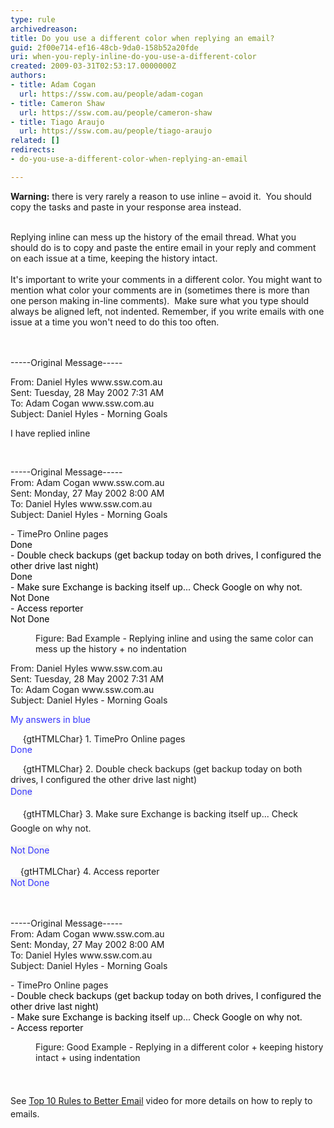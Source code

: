 ```yaml
---
type: rule
archivedreason: 
title: Do you use a different color when replying an email?
guid: 2f00e714-ef16-48cb-9da0-158b52a20fde
uri: when-you-reply-inline-do-you-use-a-different-color
created: 2009-03-31T02:53:17.0000000Z
authors:
- title: Adam Cogan
  url: https://ssw.com.au/people/adam-cogan
- title: Cameron Shaw
  url: https://ssw.com.au/people/cameron-shaw
- title: Tiago Araujo
  url: https://ssw.com.au/people/tiago-araujo
related: []
redirects:
- do-you-use-a-different-color-when-replying-an-email

---
```



<p class="ssw15-rteElement-InfoBox"><b>Warning&#58;</b> there is very rarely a reason to use inline – avoid it.&#160; You should copy the tasks and paste in your response area ​instead.<br></p><div><br></div><div>Replying inline can mess up the history of the email thread. What you should do is to&#160;copy and paste the entire email in your reply and comment on each issue at a time, keeping the history intact.<br><br>It's important to write your comments in a different color. You might want to mention what color your comments are in (sometimes there is more than one person making in-line comments).&#160; Make sure what you type should always be aligned left, not indented. Remember, if you write emails with one issue at a time you won't need to do this too often. <br></div>
<br><excerpt class='endintro'></excerpt><br>
<span class="ms-rteCustom-GreyBox"> <p>-----Original Message-----</p>
   <p>From&#58; Daniel Hyles www.ssw.com.au<br>Sent&#58; Tuesday, 28 May 2002 7&#58;31 AM<br>To&#58; Adam Cogan www.ssw.com.au<br>Subject&#58; Daniel Hyles -&#160;Morning Goals</p>
   <p>I have replied inline&#160;<br></p><p><br></p>
   <p>-----Original Message-----<br>From&#58; Adam Cogan www.ssw.com.au<br>Sent&#58; Monday, 27 May 2002 8&#58;00 AM<br>To&#58; Daniel Hyles www.ssw.com.au&#160;<br>Subject&#58; Daniel Hyles - Morning Goals</p>
   <p>- TimePro Online pages<br><font style="color&#58;#000000;"><span class="RedText" style="color&#58;#000000;"><span style="color&#58;#000000;">Done</span></span><br style="color&#58;#000000;"><span style="color&#58;#000000;"> </span></font><span style="color&#58;#000000;">- Double check backups (get </span><span style="color&#58;#000000;">backup</span><span style="color&#58;#000000;"> today on both drives, I configured the other drive last night)</span><br style="color&#58;#000000;"><font style="color&#58;#000000;"><span class="RedText" style="color&#58;#000000;"><span style="color&#58;#000000;">Done</span></span><br style="color&#58;#000000;"><span style="color&#58;#000000;"> </span></font><span style="color&#58;#000000;">- Make sure Exchange is backing itself </span><span style="color&#58;#000000;">up...</span><span style="color&#58;#000000;"> Check Google on why not.</span><br style="color&#58;#000000;"><span class="RedText" style="color&#58;#000000;"><font style="color&#58;#000000;"><span style="color&#58;#000000;">Not Done</span></font></span><br style="color&#58;#000000;"><span style="color&#58;#000000;">- Access reporter</span><br style="color&#58;#000000;"><font color="#ff0000"><span class="RedText" style="color&#58;#000000;"><span style="color&#58;#000000;">Not Done</span></span> </font></p></span> <dd class="ssw15-rteElement-FigureBad"> Figure&#58;&#160;Bad Example - Replying inline and&#160;using the same color can mess up the history + no indentation&#160;<br></dd><span class="ms-rteCustom-GreyBox"><p></p><p>From&#58; Daniel Hyles www.ssw.com.au<br>Sent&#58; Tuesday, 28 May 2002 7&#58;31 AM<br>To&#58; Adam Cogan www.ssw.com.au<br>Subject&#58; Daniel Hyles - Morning Goals<br></p><p><span style="color&#58;#3333ff;">My answers in blue​</span><br></p><p>&#160; &#160; &#160;{gtHTMLChar} 1. TimePro Online pages<br><span style="color&#58;#3333ff;">Done</span><br></p><p>&#160; &#160; &#160;{gtHTMLChar} 2.&#160;Double check backups (get&#160;backup&#160;today on both drives, I configured the other drive last night)<br><span style="color&#58;#3333ff;line-height&#58;20.8px;background-color&#58;#f5f5f5;">Done</span><span style="line-height&#58;1.6;"><br></span></p><p><span style="line-height&#58;1.6;">&#160; &#160; &#160;{gtHTMLChar} 3. Make sure Exchange is backing itself&#160;up...&#160;Check Google on why not.</span><br></p><p><span style="color&#58;#3333ff;line-height&#58;20.8px;background-color&#58;#f5f5f5;">Not Done</span><br></p><p>&#160; &#160; {gtHTMLChar} 4.&#160;Access reporter<br><span style="color&#58;#3333ff;line-height&#58;20.8px;background-color&#58;#f5f5f5;">Not Done</span><br></p><p><br></p><p>-----Original Message-----<br>From&#58; Adam Cogan www.ssw.com.au<br>Sent&#58; Monday, 27 May 2002 8&#58;00 AM<br>To&#58; Daniel Hyles www.ssw.com.au&#160;<br>Subject&#58; Daniel Hyles -&#160;Morning Goals​<br></p><p>- TimePro Online pages<font style="color&#58;#000000;"><br></font><span style="color&#58;#000000;">- Double check backups (get&#160;</span><span style="color&#58;#000000;">backup</span><span style="color&#58;#000000;">&#160;today on both drives, I configured the other drive last night)</span><font style="color&#58;#000000;"><br></font><span style="color&#58;#000000;">- Make sure Exchange is backing itself&#160;</span>up...<span style="color&#58;#000000;">&#160;Check Google on why not.</span><br style="color&#58;#000000;"><span style="color&#58;#000000;">- Access reporter</span><br></p></span><dd class="ssw15-rteElement-FigureGood">Figure&#58;&#160;Good Example - Replying in a different color + keeping history intact + using indentation <br></dd><p><span style="line-height&#58;1.6;"><br></span></p><p><span style="line-height&#58;1.6;">See</span><span style="line-height&#58;20px;">&#160;</span><a href="http&#58;//tv.ssw.com/4818/top-5-rules-better-email-ulysses-maclaren" style="line-height&#58;20px;">Top 10 Rules to Better Email</a><span style="line-height&#58;20px;"> video for more details on how to reply to emails.</span><br></p>


